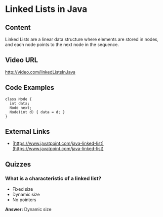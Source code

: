 # Linked Lists in Java

## Content

Linked Lists are a linear data structure where elements are stored in nodes, and each node points to the next node in the sequence.

## Video URL

http://video.com/linkedListsInJava

## Code Examples

```
class Node {
  int data;
  Node next;
  Node(int d) { data = d; }
}
```

## External Links

- [https://www.javatpoint.com/java-linked-list](https://www.javatpoint.com/java-linked-list)

## Quizzes

### What is a characteristic of a linked list?

- Fixed size
- Dynamic size
- No pointers

**Answer:** Dynamic size